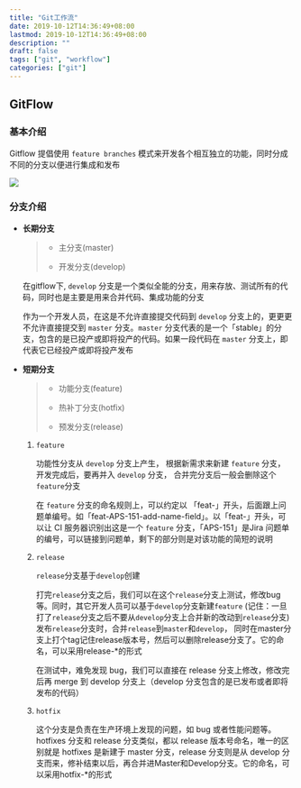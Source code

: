 ```yaml
---
title: "Git工作流"
date: 2019-10-12T14:36:49+08:00
lastmod: 2019-10-12T14:36:49+08:00
description: ""
draft: false
tags: ["git", "workflow"]
categories: ["git"]
---
```


## GitFlow

### 基本介绍

Gitflow 提倡使用 `feature branches` 模式来开发各个相互独立的功能，同时分成不同的分支以便进行集成和发布

![](../../../images/git-workflow-gitflow.jpg)

###  分支介绍

- **长期分支**

  	 > * 主分支(master)
     >
     > * 开发分支(develop)
    
    在gitflow下,  `develop` 分支是一个类似全能的分支，用来存放、测试所有的代码，同时也是主要是用来合并代码、集成功能的分支

	作为一个开发人员，在这是不允许直接提交代码到 `develop` 分支上的，更更更不允许直接提交到 `master` 分支。`master` 分支代表的是一个「stable」的分支，包含的是已投产或即将投产的代码。如果一段代码在 `master` 分支上，即代表它已经投产或即将投产发布
	
- **短期分支**

	> * 功能分支(feature)
    >
    > * 热补丁分支(hotfix)
    > 
	> * 预发分支(release)
	
	1. `feature`
	
		功能性分支从 `develop` 分支上产生， 根据新需求来新建 `feature` 分支， 开发完成后，要再并入 `develop` 分支， 合并完分支后一般会删除这个`feature`分支
	
		  在 `feature` 分支的命名规则上，可以约定以 「feat-」开头，后面跟上问题单编号。如「feat-APS-151-add-name-field」。以「feat-」开头，可以让 CI 服务器识别出这是一个 `feature` 分支，「APS-151」是Jira 问题单的编号，可以链接到问题单，剩下的部分则是对该功能的简短的说明
	
	
	2. `release`
	   
		`release`分支基于`develop`创建
		
		打完`release`分支之后，我们可以在这个`release`分支上测试，修改bug等。同时，其它开发人员可以基于`develop`分支新建`feature` (记住：一旦打了`release`分支之后不要从`develop`分支上合并新的改动到`release`分支)发布`release`分支时，合并`release`到`master`和`develop`， 同时在master分支上打个tag记住release版本号，然后可以删除release分支了。它的命名，可以采用release-*的形式
		
		在测试中，难免发现 bug，我们可以直接在 release 分支上修改，修改完后再 merge 到 develop 分支上（develop 分支包含的是已发布或者即将发布的代码）
	
	
	3. `hotfix`

		这个分支是负责在生产环境上发现的问题，如 bug 或者性能问题等。 hotfixes 分支和 release 分支类似，都以 release 版本号命名，唯一的区别就是 hotfixes 是新建于 master 分支，release 分支则是从 develop 分支而来，修补结束以后，再合并进Master和Develop分支。它的命名，可以采用hotfix-*的形式
		
		
		
	
	



    









